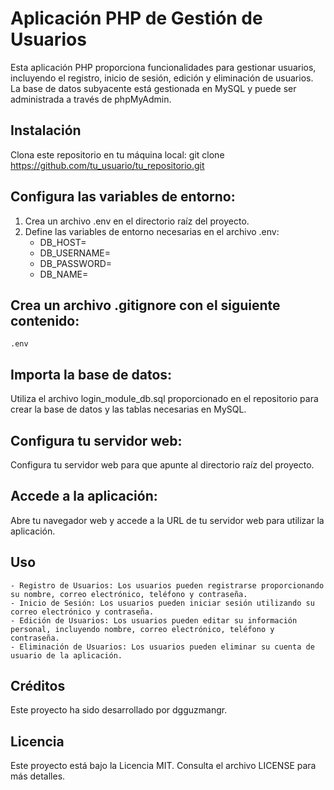 # Aplicación PHP de Gestión de Usuarios

Esta aplicación PHP proporciona funcionalidades para gestionar usuarios, incluyendo el registro, inicio de sesión, edición y eliminación de usuarios. La base de datos subyacente está gestionada en MySQL y puede ser administrada a través de phpMyAdmin.

## Instalación

Clona este repositorio en tu máquina local:
git clone https://github.com/tu_usuario/tu_repositorio.git

## Configura las variables de entorno:
1. Crea un archivo .env en el directorio raíz del proyecto.
2. Define las variables de entorno necesarias en el archivo .env:
    - DB_HOST=
    - DB_USERNAME=
    - DB_PASSWORD=
    - DB_NAME=

## Crea un archivo .gitignore con el siguiente contenido:
    .env

## Importa la base de datos:
Utiliza el archivo login_module_db.sql proporcionado en el repositorio para crear la base de datos y las tablas necesarias en MySQL.

## Configura tu servidor web:
Configura tu servidor web para que apunte al directorio raíz del proyecto.

## Accede a la aplicación:
Abre tu navegador web y accede a la URL de tu servidor web para utilizar la aplicación.

## Uso
    - Registro de Usuarios: Los usuarios pueden registrarse proporcionando su nombre, correo electrónico, teléfono y contraseña.
    - Inicio de Sesión: Los usuarios pueden iniciar sesión utilizando su correo electrónico y contraseña.
    - Edición de Usuarios: Los usuarios pueden editar su información personal, incluyendo nombre, correo electrónico, teléfono y contraseña.
    - Eliminación de Usuarios: Los usuarios pueden eliminar su cuenta de usuario de la aplicación.

## Créditos
Este proyecto ha sido desarrollado por dgguzmangr.

## Licencia
Este proyecto está bajo la Licencia MIT. Consulta el archivo LICENSE para más detalles.